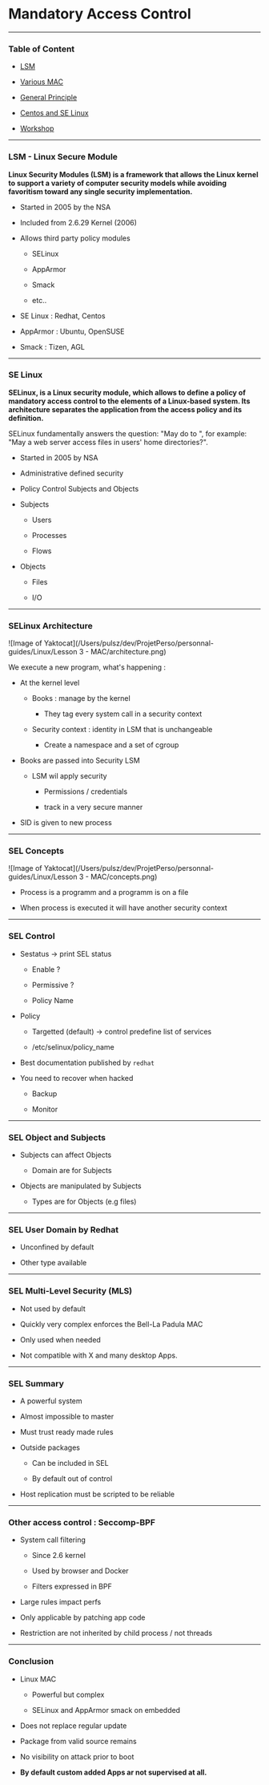 # Mandatory Access Control

-----

### Table of Content

- [LSM](#LSM)

- [Various MAC](#MAC)

- [General Principle](#General)

- [Centos and SE Linux](#Centos)

- [Workshop](#Workshop)

----

### LSM - Linux Secure Module

**Linux Security Modules (LSM) is a framework that allows the Linux kernel to support a variety of computer security models while avoiding favoritism toward any single security implementation.**

- Started in 2005 by the NSA

- Included from 2.6.29 Kernel (2006)

- Allows third party policy modules
  
  - SELinux
  
  - AppArmor
  
  - Smack
  
  - etc..

- SE Linux : Redhat, Centos

- AppArmor : Ubuntu, OpenSUSE

- Smack : Tizen, AGL

-----

### SE Linux

**SELinux, is a Linux security module, which allows to define a policy of mandatory access control to the elements of a Linux-based system. Its architecture separates the application from the access policy and its definition.**

SELinux fundamentally answers the question: "May <subject> do 
<action> to <object>", for example: "May a web server access
 files in users' home directories?".

- Started in 2005 by NSA

- Administrative defined security

- Policy Control Subjects and Objects

- Subjects
  
  - Users
  
  - Processes
  
  - Flows

- Objects
  
  - Files
  
  - I/O

---

### SELinux Architecture

![Image of Yaktocat](/Users/pulsz/dev/ProjetPerso/personnal-guides/Linux/Lesson 3 - MAC/architecture.png)

We execute a new program, what's happening :

- At the kernel level
  
  - Books : manage by the kernel
    
    - They tag every system call in a security context
  
  - Security context : identity in LSM that is unchangeable
    
    - Create a namespace and a set of cgroup

- Books are passed into Security LSM
  
  - LSM wil apply security
    
    - Permissions / credentials 
    
    - track in a very secure manner

- SID is given to new process

----

### SEL Concepts

![Image of Yaktocat](/Users/pulsz/dev/ProjetPerso/personnal-guides/Linux/Lesson 3 - MAC/concepts.png)

- Process is a programm and a programm is on a file

- When process is executed it will have another security context

----

### SEL Control

- Sestatus -> print SEL status
  
  - Enable ?
  
  - Permissive ?
  
  - Policy Name

- Policy
  
  - Targetted (default) -> control predefine list of services
  
  - /etc/selinux/policy_name

- Best documentation published by `redhat`

- You need to recover when hacked
  
  - Backup
  
  - Monitor

---

### SEL Object and Subjects

- Subjects can affect Objects
  
  - Domain are for Subjects

- Objects are manipulated by Subjects
  
  - Types are for Objects (e.g files)

---

### SEL User Domain by Redhat

- Unconfined by default

- Other type available

---

### SEL Multi-Level Security (MLS)

- Not used by default

- Quickly very complex enforces the Bell-La Padula MAC

- Only used when needed

- Not compatible with X and many desktop Apps.

---

### SEL Summary

- A powerful system

- Almost impossible to master

- Must trust ready made rules

- Outside packages
  
  - Can be included in SEL
  
  - By default out of control

- Host replication must be scripted to be reliable

---

### Other access control : Seccomp-BPF

- System call filtering
  
  - Since 2.6 kernel
  
  - Used by browser and Docker
  
  - Filters expressed in BPF

- Large rules impact perfs

- Only applicable by patching app code

- Restriction are not inherited by child process / not threads

----

### Conclusion

- Linux MAC
  
  - Powerful but complex
  
  - SELinux and AppArmor smack on embedded

- Does not replace regular update

- Package from valid source remains

- No visibility on attack prior to boot

- **By default custom added Apps ar not supervised at all.**

